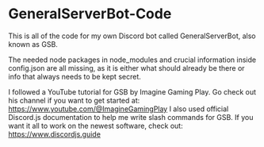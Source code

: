 # GeneralServerBot-Code
This is all of the code for my own Discord bot called GeneralServerBot, also known as GSB.

The needed node packages in node_modules and crucial information inside config.json are all missing, as it is either what should already be there or info that always needs to be kept secret.

I followed a YouTube tutorial for GSB by Imagine Gaming Play. Go check out his channel if you want to get started at: https://www.youtube.com/@ImagineGamingPlay
I also used official Discord.js documentation to help me write slash commands for GSB. If you want it all to work on the newest software, check out: https://www.discordjs.guide
